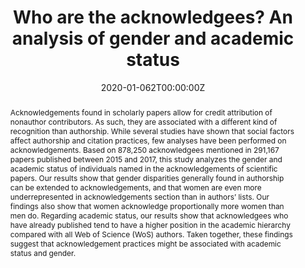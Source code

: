 ---
title: 'Who are the acknowledgees? An analysis of gender and academic status'
authors:
- Adèle Paul-Hus
- Philippe Mongeon
- Maxime Sainte-Marie
- Vincent Larivière
date: '2020-01-062T00:00:00Z'
doi: 'https://doi.org/10.1162/qss_a_00036'

# Schedule page publish date (NOT publication's date).
publishDate: ''

# Publication type.
# Legend: 0 = Uncategorized; 1 = Conference paper; 2 = Journal article;
# 3 = Preprint / Working Paper; 4 = Report; 5 = Book; 6 = Book section;
# 7 = Thesis; 8 = Patent
publication_types: ['2']

# Publication name and optional abbreviated publication name.
publication: 'Quantitative Science Studies'
publication_short: 'QSS'

abstract: "Acknowledgements found in scholarly papers allow for credit attribution of nonauthor contributors. As such, they are associated with a different kind of recognition than authorship. While several studies have shown that social factors affect authorship and citation practices, few analyses have been performed on acknowledgements. Based on 878,250 acknowledgees mentioned in 291,167 papers published between 2015 and 2017, this study analyzes the gender and academic status of individuals named in the acknowledgements of scientific papers. Our results show that gender disparities generally found in authorship can be extended to acknowledgements, and that women are even more underrepresented in acknowledgements section than in authors’ lists. Our findings also show that women acknowledge proportionally more women than men do. Regarding academic status, our results show that acknowledgees who have already published tend to have a higher position in the academic hierarchy compared with all Web of Science (WoS) authors. Taken together, these findings suggest that acknowledgement practices might be associated with academic status and gender."

# Summary. An optional shortened abstract.
# summary: Lorem ipsum dolor sit amet, consectetur adipiscing elit. Duis posuere tellus ac convallis placerat. Proin tincidunt magna sed ex sollicitudin condimentum.

tags:
  - Source Themes
featured: false

# links:
#  - name: Publisher version
#    url: https://direct.mit.edu/qss/article/1/2/582/96136/Who-are-the-acknowledgees-An-analysis-of-gender
url_pdf: 'publication/2020-paulhus-gender-economic/paul-hus-2020-gender.pdf'

url_code: ''
url_dataset: ''
url_poster: ''
url_project: ''
url_slides: ''
url_source: ''
url_video: ''

# Featured image
# To use, add an image named `featured.jpg/png` to your page's folder.
image:
  caption: 'Image credit: [**Unsplash**](https://unsplash.com/photos/s9CC2SKySJM)'
focal_point: ''
preview_only: false

# Associated Projects (optional)
#   Associate this publication with one or more of your projects.
#   Simply enter your project's folder or file name without extension.
#   E.g. `internal-project` references `content/project/internal-project/index.md`.
#   Otherwise, set `projects: []`.
projects:
  - publication

# Slides (optional).
#   Associate this publication with Markdown slides.
#   Simply enter your slide deck's filename without extension
#   E.g. `slides: "example"` references `content/slides/example/index.md`.
#   Otherwise, set `slides: ""`.
slides:
---